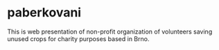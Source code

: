 # paberkovani

This is web presentation of non-profit organization of volunteers saving unused crops for charity purposes based in Brno. 
